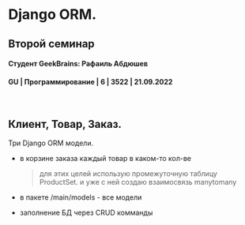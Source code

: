 # Django ORM.
## Второй семинар 
#### Студент GeekBrains: Рафаиль Абдюшев
#### GU | Программирование | 6 | 3522 | 21.09.2022

<br>

## Клиент, Товар, Заказ.

Три Django ORM модели.
* в корзине заказа каждый товар в каком-то кол-ве
    > для этих целей использую промежуточную таблицу<br>
    > ProductSet. и уже с ней создаю взаимосвязь manytomany

* в пакете /main/models - все модели

* заполнение БД через CRUD комманды
    




   






    


